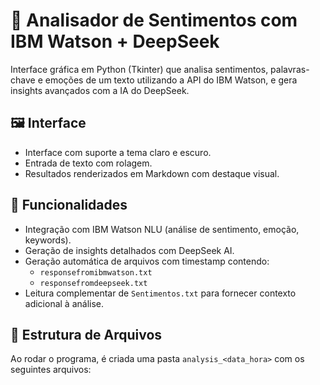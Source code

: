 # 🧠 Analisador de Sentimentos com IBM Watson + DeepSeek

Interface gráfica em Python (Tkinter) que analisa sentimentos, palavras-chave e emoções de um texto utilizando a API do IBM Watson, e gera insights avançados com a IA do DeepSeek.

## 🖼️ Interface

- Interface com suporte a tema claro e escuro.
- Entrada de texto com rolagem.
- Resultados renderizados em Markdown com destaque visual.

## 🧠 Funcionalidades

- Integração com IBM Watson NLU (análise de sentimento, emoção, keywords).
- Geração de insights detalhados com DeepSeek AI.
- Geração automática de arquivos com timestamp contendo:
  - `responsefromibmwatson.txt`
  - `responsefromdeepseek.txt`
- Leitura complementar de `Sentimentos.txt` para fornecer contexto adicional à análise.

## 📁 Estrutura de Arquivos

Ao rodar o programa, é criada uma pasta `analysis_<data_hora>` com os seguintes arquivos:

